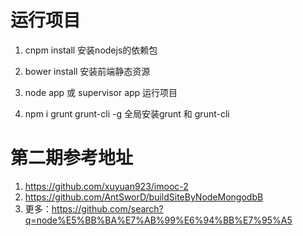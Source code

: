 # 运行项目
1. cnpm install 
    安装nodejs的依赖包

2. bower install
    安装前端静态资源

3. node app 或 supervisor app
    运行项目

4. npm i grunt grunt-cli -g
    全局安装grunt 和 grunt-cli


# 第二期参考地址
1. https://github.com/xuyuan923/imooc-2
2. https://github.com/AntSworD/buildSiteByNodeMongodbB
3. 更多：https://github.com/search?q=node%E5%BB%BA%E7%AB%99%E6%94%BB%E7%95%A5
